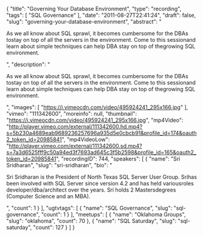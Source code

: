 {
  "title": "Governing Your Database Environment",
  "type": "recording",
  "tags": [
    "SQL Governance"
  ],
  "date": "2011-08-27T22:41:24",
  "draft": false,
  "slug": "governing-your-database-environment",
  "abstract": "<p>As we all know about SQL sprawl, it becomes cumbersome for the DBAs tostay on top of all the servers in the environment. Come to this sessionand learn about simple techniques can help DBA stay on top of thegrowing SQL environment.</p>",
  "description": "<p>As we all know about SQL sprawl, it becomes cumbersome for the DBAs tostay on top of all the servers in the environment. Come to this sessionand learn about simple techniques can help DBA stay on top of thegrowing SQL environment.</p>",
  "images": [
    "https://i.vimeocdn.com/video/495924241_295x166.jpg"
  ],
  "vimeo": "111342600",
  "moreinfo": null,
  "thumbnail": "https://i.vimeocdn.com/video/495924241_295x166.jpg",
  "mp4Video": "http://player.vimeo.com/external/111342600.hd.mp4?s=5b230a4689eab9689236257696a935d5e0cbcb91&profile_id=174&oauth2_token_id=20985841",
  "mp4VideoLow": "http://player.vimeo.com/external/111342600.sd.mp4?s=7a3d6525fff9c50a94ed3f7693ad645c3f5b2598&profile_id=165&oauth2_token_id=20985841",
  "recordingID": 744,
  "speakers": [
    {
      "name": "Sri Sridharan",
      "slug": "sri-sridharan",
      "bio": "<p>Sri Sridharan is the President of North Texas SQL Server User Group. Srihas been involved with SQL Server since version 4.2 and has held variousroles developer/dba/architect over the years. Sri holds 2 Mastersdegrees (Computer Science and an MBA).</p>",
      "count": 1
    }
  ],
  "ugtvtags": [
    {
      "name": "SQL Governance",
      "slug": "sql-governance",
      "count": 1
    }
  ],
  "meetups": [
    {
      "name": "Oklahoma Groups",
      "slug": "oklahoma",
      "count": 70
    },
    {
      "name": "SQL Saturday",
      "slug": "sql-saturday",
      "count": 127
    }
  ]
}